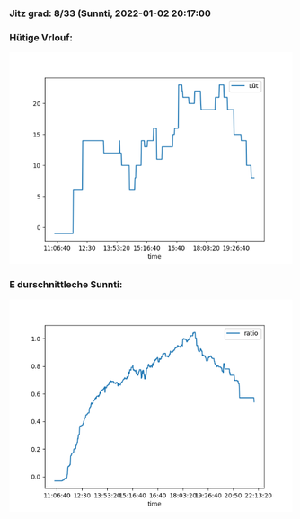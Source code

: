 ### Jitz grad: 8/33 (Sunnti, 2022-01-02 20:17:00

### Hütige Vrlouf:
![Graph](Today.png)

### E durschnittleche Sunnti:
![Graph](Sunnti.png)
